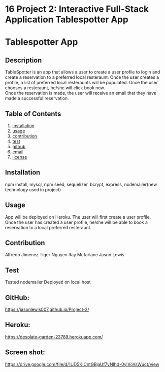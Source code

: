 # 16 Project 2: Interactive Full-Stack Application Tablespotter App

# Tablespotter App

## Description

TableSpotter is an app that allows a user to create a user profile to login and create a reservation to a preferred local resteraunt.  Once the user creates a profile, a list of preferred local resteraunts will be populated.  Once the user chooses a resteraunt, he/she will click book now.  
Once the reservation is made, the user will receive an email that they have made a successful reservation. 


## Table of Contents
  1. [installation](#installation)
  2. [usage](#usage)
  3. [contribution](#contribution)
  4. [test](#test)
  5. [github](#github)
  6. [email](#email)
  7. [license](#license)


## Installation
npm install, mysql, npm seed, sequelizer, bcrypt, express, nodemailer(new technology used in project)
## Usage
App will be deployed on Heroku.  The user will first create a user profile.  Once the user has created a user profile, he/she will be able to book a reservation to a local preferred resteraunt.  
## Contribution
Alfredo Jimenez
Tiger Nguyen
Ray Mcfarlane
Jason Lewis
## Test 
Tested nodemailer
Deployed on local host
## GitHub: 
https://jasonlewis007.github.io/Project-2/
## Heroku: 
https://desolate-garden-23789.herokuapp.com/

## Screen shot:
https://drive.google.com/file/d/1UD5KICntGBjaUf7vNlhd-0ylVoVsWuct/view


